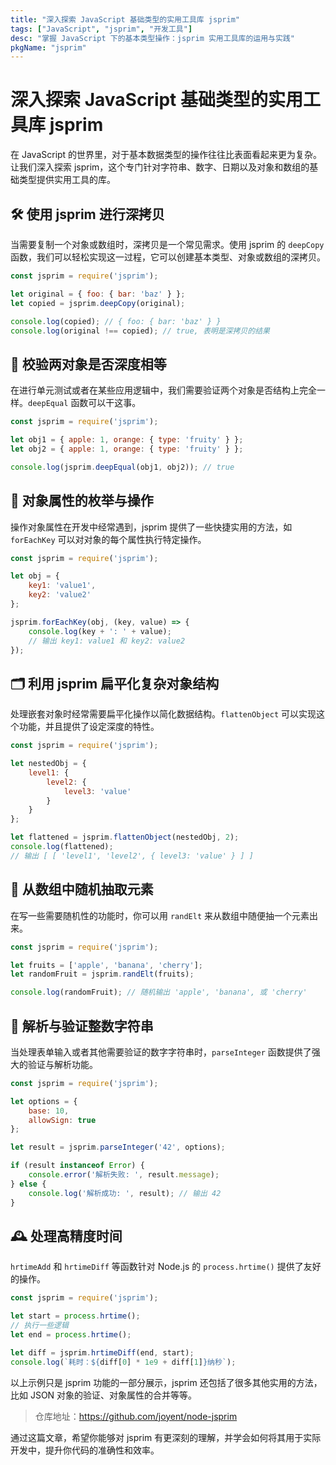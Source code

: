 ```yaml
---
title: "深入探索 JavaScript 基础类型的实用工具库 jsprim"
tags: ["JavaScript", "jsprim", "开发工具"]
desc: "掌握 JavaScript 下的基本类型操作：jsprim 实用工具库的运用与实践"
pkgName: "jsprim"
---
```


# 深入探索 JavaScript 基础类型的实用工具库 jsprim

在 JavaScript 的世界里，对于基本数据类型的操作往往比表面看起来更为复杂。让我们深入探索 jsprim，这个专门针对字符串、数字、日期以及对象和数组的基础类型提供实用工具的库。

## 🛠️ 使用 jsprim 进行深拷贝

当需要复制一个对象或数组时，深拷贝是一个常见需求。使用 jsprim 的 `deepCopy` 函数，我们可以轻松实现这一过程，它可以创建基本类型、对象或数组的深拷贝。

```javascript
const jsprim = require('jsprim');

let original = { foo: { bar: 'baz' } };
let copied = jsprim.deepCopy(original);

console.log(copied); // { foo: { bar: 'baz' } }
console.log(original !== copied); // true, 表明是深拷贝的结果
```

## 🧩 校验两对象是否深度相等

在进行单元测试或者在某些应用逻辑中，我们需要验证两个对象是否结构上完全一样。`deepEqual` 函数可以干这事。

```javascript
const jsprim = require('jsprim');

let obj1 = { apple: 1, orange: { type: 'fruity' } };
let obj2 = { apple: 1, orange: { type: 'fruity' } };

console.log(jsprim.deepEqual(obj1, obj2)); // true
```

## 🔄 对象属性的枚举与操作

操作对象属性在开发中经常遇到，jsprim 提供了一些快捷实用的方法，如 `forEachKey` 可以对对象的每个属性执行特定操作。

```javascript
const jsprim = require('jsprim');

let obj = {
    key1: 'value1',
    key2: 'value2'
};

jsprim.forEachKey(obj, (key, value) => {
    console.log(key + ': ' + value);
    // 输出 key1: value1 和 key2: value2
});
```

## 🗂️ 利用 jsprim 扁平化复杂对象结构

处理嵌套对象时经常需要扁平化操作以简化数据结构。`flattenObject` 可以实现这个功能，并且提供了设定深度的特性。

```javascript
const jsprim = require('jsprim');

let nestedObj = {
    level1: {
        level2: {
            level3: 'value'
        }
    }
};

let flattened = jsprim.flattenObject(nestedObj, 2);
console.log(flattened);
// 输出 [ [ 'level1', 'level2', { level3: 'value' } ] ]
```

## 🎲 从数组中随机抽取元素

在写一些需要随机性的功能时，你可以用 `randElt` 来从数组中随便抽一个元素出来。

```javascript
const jsprim = require('jsprim');

let fruits = ['apple', 'banana', 'cherry'];
let randomFruit = jsprim.randElt(fruits);

console.log(randomFruit); // 随机输出 'apple', 'banana', 或 'cherry'
```

## 🔢 解析与验证整数字符串

当处理表单输入或者其他需要验证的数字字符串时，`parseInteger` 函数提供了强大的验证与解析功能。

```javascript
const jsprim = require('jsprim');

let options = {
    base: 10,
    allowSign: true
};

let result = jsprim.parseInteger('42', options);

if (result instanceof Error) {
    console.error('解析失败: ', result.message);
} else {
    console.log('解析成功: ', result); // 输出 42
}
```

## 🕰️ 处理高精度时间

`hrtimeAdd` 和 `hrtimeDiff` 等函数针对 Node.js 的 `process.hrtime()` 提供了友好的操作。

```javascript
const jsprim = require('jsprim');

let start = process.hrtime();
// 执行一些逻辑
let end = process.hrtime();

let diff = jsprim.hrtimeDiff(end, start);
console.log(`耗时：${diff[0] * 1e9 + diff[1]}纳秒`);
```

以上示例只是 jsprim 功能的一部分展示，jsprim 还包括了很多其他实用的方法，比如 JSON 对象的验证、对象属性的合并等等。

> 仓库地址：https://github.com/joyent/node-jsprim

通过这篇文章，希望你能够对 jsprim 有更深刻的理解，并学会如何将其用于实际开发中，提升你代码的准确性和效率。